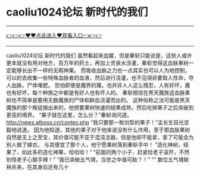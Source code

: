 # caoliu1024论坛 新时代的我们

<hr/> <a href="https://github.com/siguaha/najh/issues/2">👉👉👉♥♥点此进入♥观看入口👈👉👉</a><hr/>

caoliu1024论坛 新时代的我们
 虽然看起来血腥，但是秦斩只能说是，这些人或许更本就没有用对地方，百万年的药土，再加上灵泉水浇灌，秦斩觉得这血脉果树一定能够长出不一样的无暇神果。
    而吸收血脉之力也一点其实也可以人为地控制，可以的去收集一些特殊血脉者的血液，然后进行浇灌，也不见得非要取人性命，夺人血脉，尸体堆肥。
    恐怕即便是魔界的魔，也并非人人这么残忍，人有好坏，魔也有好坏，每个种族之中都是有好人也有坏人的。
    秦斩相信在黑天魔族这血脉果树也不简单是要用无数魔族的尸体和鲜血浇灌而出的。
    这种俗称之法可能是黑天魔族的那个叛徒搞出来的，他想要果树快速的结果成熟，然后吃掉果子之后突破到更高的境界。
    “果子就在这里，怎么分？”秦斩询问道。
    http://news.atboss.cn/contes.php
    “我只要那一枚剑型的果子！”孟长生目光坚毅地说道。
    因为他知道，其他的果子对于他来说没有什么作用，至于那血脉果树自然是无上之至宝，其价值可能不亚于混沌法器，但是他却不能拿，拿了可能会为别人做了嫁衣。
    与其便宜了那个人，他宁愿果树落到秦斩手中！
    “造化神树，结果了，如此多的造化神果，哈哈哈！”
    “前面的两个小子，赶紧给老子滚开，不然别怪老子心狠手辣！”
    “我已突破五气境，当世之中谁可敌？！”
    “”
    数位五气境联袂杀来，在其身后还有几十
